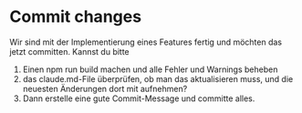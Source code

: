 # Commit changes

Wir sind mit der Implementierung eines Features fertig und möchten das jetzt committen. Kannst du bitte 

1. Einen npm run build machen und alle Fehler und Warnings beheben
2. das claude.md-File überprüfen, ob man das aktualisieren muss, und die neuesten Änderungen dort mit aufnehmen? 
3. Dann erstelle eine gute Commit-Message und committe alles. 